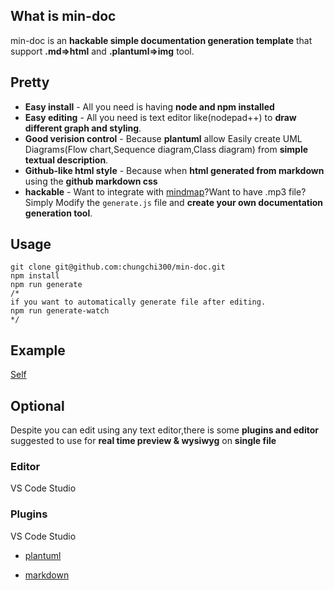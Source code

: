 ## What is min-doc

min-doc is an **hackable simple documentation generation template** that support **.md=>html** and **.plantuml=>img** tool.

## Pretty

* **Easy install** - All you need is having **node and npm installed**
* **Easy editing** - All you need is text editor like(nodepad++) to **draw different graph and styling**.
* **Good verision control** - Because **plantuml** allow Easily create UML Diagrams(Flow chart,Sequence diagram,Class diagram) from **simple textual description**.
* **Github-like html style** - Because when **html generated from markdown** using the **github markdown css**
* **hackable** - Want to integrate with [mindmap](https://github.com/fex-team/kityminder-editor)?Want to have .mp3 file?Simply Modify the `generate.js` file and **create your own documentation generation tool**.

## Usage

```
git clone git@github.com:chungchi300/min-doc.git
npm install
npm run generate
/*
if you want to automatically generate file after editing.
npm run generate-watch
*/
```

## Example

[Self](./docs/self/gen.doc.html)

## Optional

Despite you can edit using any text editor,there is some **plugins and editor** suggested to use for **real time preview & wysiwyg**
on **single file**

### Editor

VS Code Studio

### Plugins

VS Code Studio

* [plantuml](https://marketplace.visualstudio.com/items?itemName=jebbs.plantuml#review-details)

* [markdown](https://marketplace.visualstudio.com/items?itemName=yzhang.markdown-all-in-one)
